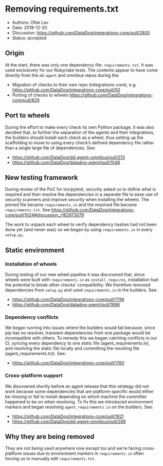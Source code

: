 # Removing requirements.txt
- Authors: Ofek Lev
- Date: 2018-12-20
- Discussion: https://github.com/DataDog/integrations-core/pull/2800
- Status: accepted

## Origin

At the start, there was only one dependency file: `requirements.txt`. It was used exclusively for our Ruby/rake tests. The contents appear to have come directly from the `dd-agent` and omnibus repos during the:

- Migration of checks to their own repo (integrations-core), e.g. https://github.com/DataDog/integrations-core/pull/50
- Porting of checks to wheels https://github.com/DataDog/integrations-core/pull/829

## Port to wheels

During the effort to make every check its own Python package, it was also decided that, to further the separation of the agents and their integrations, the builders should install each check as a wheel, thus setting up the scaffolding to move to using every check’s defined dependency file rather than a single large file of dependencies. See:

- https://github.com/DataDog/dd-agent-omnibus/pull/213
- https://github.com/DataDog/datadog-agent/pull/1048

## New testing framework

During review of the PoC for tox/pytest, security asked us to define what is required and then resolve the dependencies in a separate file to ease use of security scanners and improve security when installing the wheels. The pinned file became `requirements.in` and the resolved file became `requirements.txt`. See https://github.com/DataDog/integrations-core/pull/1024#discussion_r162973079

The work to unpack each wheel to verify dependency hashes had not been done yet (and never was) so we began by using `requirements.in` in every `setup.py`.

## Static environment

### Installation of wheels

During testing of our new wheel pipeline it was discovered that, since wheels were built with `requirements.in` as `install_requires`, installation had the potential to break other checks’ compatibility. We therefore removed dependencies from `setup.py` and used `requirements.in` in the builders. See:

- https://github.com/DataDog/integrations-core/pull/1796
- https://github.com/DataDog/datadog-agent/pull/1896

### Dependency conflicts

We began running into issues where the builders would fail because, since pip has no resolver, transient dependencies from one package would be incompatible with others. To remedy this we began catching conflicts in our CI, syncing every dependency to one static file (agent_requirements.in), and resolving the static file locally and committing the resulting file (agent_requirements.txt). See:

- https://github.com/DataDog/integrations-core/pull/1760

### Cross-platform support

We discovered shortly before an agent release that this strategy did not work because some dependencies that are platform-specific would either be missing or fail to install depending on which machine the committer happened to be on when resolving. To fix this we introduced environment markers and began resolving `agent_requirements.in` on the builders. See:

- https://github.com/DataDog/integrations-core/pull/1921
- https://github.com/DataDog/dd-agent-omnibus/pull/268

## Why they are being removed

They are not being used anywhere now except tox and we’re facing cross-platform issues due to environment markers in `requirements.in` often forcing us to manually edit `requirements.txt`.

